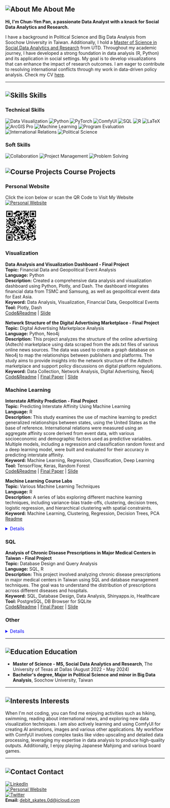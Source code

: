 ## ![About Me](https://via.placeholder.com/15/3498db/000000?text=+) About Me

**Hi, I'm Chun-Yen Pan, a passionate Data Analyst with a knack for Social Data Analytics and Research.**

I have a background in Political Science and Big Data Analysis from Soochow University in Taiwan. Additionally, I hold a [Master of Science in Social Data Analytics and Research](https://www.utdallas.edu/fact-sheets/epps/ms-social-data-analytics-and-research/) from UTD. Throughout my academic journey, I have developed a strong foundation in data analysis (R, Python) and its application in social settings. My goal is to develop visualizations that can enhance the impact of research outcomes. I am eager to contribute to resolving international conflicts through my work in data-driven policy analysis. Check my CV [here](https://jimpan0612.github.io/files/Chunyen_Pan_CV_copy.pdf).

---

## ![Skills](https://via.placeholder.com/15/3498db/000000?text=+) Skills

### Technical Skills

![Data Visualization](https://img.shields.io/badge/-Data_Visualization-4CAF50?style=flat-square&logo=tableau&logoColor=white)
![Python](https://img.shields.io/badge/-Python-3776AB?style=flat-square&logo=python&logoColor=white)
![PyTorch](https://img.shields.io/badge/-PyTorch-EE4C2C?style=flat-square&logo=PyTorch&logoColor=white)
![ComfyUI](https://img.shields.io/badge/-ComfyUI-F7DF1E?style=flat-square&logo=ComfyUI&logoColor=black)
![SQL](https://img.shields.io/badge/-SQL-4479A1?style=flat-square&logo=postgresql&logoColor=white)
![R](https://img.shields.io/badge/-R-276DC3?style=flat-square&logo=r&logoColor=white)
![LaTeX](https://img.shields.io/badge/-LaTeX-008080?style=flat-square&logo=latex&logoColor=white)
![ArcGIS Pro](https://img.shields.io/badge/-ArcGIS_Pro-0072C6?style=flat-square&logo=esri&logoColor=white)
![Machine Learning](https://img.shields.io/badge/-Machine_Learning-FF6F61?style=flat-square&logo=python&logoColor=white)
![Program Evaluation](https://img.shields.io/badge/-Program_Evaluation-6A1B9A?style=flat-square)
![International Relations](https://img.shields.io/badge/-International_Relations-2C3E50?style=flat-square)
![Political Science](https://img.shields.io/badge/-Political_Science-8A2BE2?style=flat-square)  

### Soft Skills

![Collaboration](https://img.shields.io/badge/-Collaboration-2ECC71?style=flat-square)
![Project Management](https://img.shields.io/badge/-Project_Management-E74C3C?style=flat-square)
![Problem Solving](https://img.shields.io/badge/-Problem_Solving-3498DB?style=flat-square)


## ![Course Projects](https://via.placeholder.com/15/3498db/000000?text=+) Course Projects

### **Personal Website**
Click the icon below or scan the QR Code to Visit My Website  
[![Personal Website](https://img.shields.io/badge/-MyWebsite-00A0DC?style=flat-square&logo=internet-explorer&logoColor=white)](https://jimpan0612.github.io)

<img src="https://raw.githubusercontent.com/Jimpan0612/jimpan0612.github.io/main/files/qrcode.png" alt="QR Code" width="100" height="100">

### **Visualization** 
**Data Analysis and Visualization Dashboard - Final Project**  
**Topic:** Financial Data and Geopolitical Event Analysis  
**Language:** Python  
**Description:** Created a comprehensive data analysis and visualization dashboard using Python, Plotly, and Dash. The dashboard integrates financial data from TSMC and Samsung, as well as geopolitical event data for East Asia.  
**Keyword:** Data Analysis, Visualization, Financial Data, Geopolitical Events  
**Tool:** Plotly, Dash  
[Code&Readme](https://github.com/Jimpan0612/Python-Programming-EPPS-6317-) | [Slide](https://github.com/Jimpan0612/Python-Programming-EPPS-6317-/blob/main/FinalProject/slides/6317%20Project%20Proposal%20Jim.pdf)


**Network Structure of the Digital Advertising Marketplace - Final Project**  
**Topic:** Digital Advertising Marketplace Analysis  
**Language:** Python, Neo4j  
**Description:** This project analyzes the structure of the online advertising (Adtech) marketplace using data scraped from the ads.txt files of various online news sources. The data was used to create a graph database on Neo4j to map the relationships between publishers and platforms. The study aims to provide insights into the network structure of the Adtech marketplace and support policy discussions on digital platform regulations.  
**Keyword:** Data Collection, Network Analysis, Digital Advertising, Neo4j  
[Code&Readme](https://github.com/Jimpan0612/Data-Collection-and-Production-EPPS-6302-) | [Final Paper](https://github.com/Jimpan0612/Data-Collection-and-Production-EPPS-6302-/blob/main/Admapper_Project_Report.pdf) | [Slide](https://github.com/Jimpan0612/Data-Collection-and-Production-EPPS-6302-/blob/main/Network%20Structure%20of%20the%20Digital%20Advertising%20Marketplace.pdf)


### **Machine Learning**    

**Interstate Affinity Prediction - Final Project**  
**Topic:** Predicting Interstate Affinity Using Machine Learning  
**Language:** R  
**Description:** This study examines the use of machine learning to predict generalized relationships between states, using the United States as the base of reference. International relations were measured using an aggregate affinity score derived from event data, with various socioeconomic and demographic factors used as predictive variables. Multiple models, including a regression and classification random forest and a deep learning model, were built and evaluated for their accuracy in predicting interstate affinity.  
**Keyword:** Machine Learning, Regression, Classification, Deep Learning  
**Tool:** TensorFlow, Keras, Random Forest    
[Code&Readme](https://github.com/Jimpan0612/Knowledge-Mining-EPPS-6323-) | [Final Paper](https://github.com/Jimpan0612/Knowledge-Mining-EPPS-6323-/blob/main/Final%20Paper.pdf) | [Slide](https://github.com/Jimpan0612/Knowledge-Mining-EPPS-6323-/blob/main/Final%20Presentation.pdf)


**Machine Learning Course Labs**  
**Topic:** Various Machine Learning Techniques  
**Language:** R  
**Description:** A series of labs exploring different machine learning techniques, including variance-bias trade-offs, clustering, decision trees, logistic regression, and hierarchical clustering with spatial constraints.  
**Keyword:** Machine Learning, Clustering, Regression, Decision Trees, PCA  
[Readme](https://github.com/Jimpan0612/Machine-Learning-GISC-6323-/blob/main/README.md)


<details>
  <summary style="color:blue;cursor:pointer;">Details</summary>
  <div>
    <strong>Lab 1: Understanding the Variance and Bias Trade-off</strong><br>
    <strong>Description:</strong> In this lab, we explored the trade-offs between variance and bias in predictive modeling. The lab involved working with simulated data to understand how different levels of model complexity impact the variance and bias of the model's predictions.<br>
    <a href="https://github.com/Jimpan0612/Machine-Learning-GISC-6323-/tree/main/lab1/lab1%20homework">Code</a> | <a href="https://github.com/Jimpan0612/Machine-Learning-GISC-6323-/blob/main/lab1/lab1%20homework/Lab01_Jim.pdf">Slide</a><br>
    <br>
    <strong>Lab 2: K-means Clustering and PCA</strong><br>
    <strong>Description:</strong> This lab focused on implementing K-means clustering and Principal Component Analysis (PCA) for dimensionality reduction. The goal was to group similar data points and reduce the dimensionality of the dataset for better visualization and analysis.<br>
    <a href="https://github.com/Jimpan0612/Machine-Learning-GISC-6323-/tree/main/lab2">Code</a> | <a href="https://github.com/Jimpan0612/Machine-Learning-GISC-6323-/blob/main/lab2/Lab02_Jim.pdf">Slide</a><br>
    <br>
    <strong>Lab 3: Decision Trees and Random Forests</strong><br>
    <strong>Description:</strong> This lab explored decision trees and random forests for classification tasks. We implemented these models on a dataset and compared their performance.<br>
    <a href="https://github.com/Jimpan0612/Machine-Learning-GISC-6323-/tree/main/lab3/lab3%20homework">Code</a> | <a href="https://github.com/Jimpan0612/Machine-Learning-GISC-6323-/blob/main/lab3/lab3%20homework/Lab03_Jim.pdf">Slide</a><br>
    <br>
    <strong>Lab 4: Logistic Regression and ROC Analysis</strong><br>
    <strong>Description:</strong> In this lab, we worked on logistic regression for binary classification and performed ROC analysis to evaluate model performance.<br>
    <a href="https://github.com/Jimpan0612/Machine-Learning-GISC-6323-/tree/main/lab4/lab4%20hw">Code</a> | <a href="https://github.com/Jimpan0612/Machine-Learning-GISC-6323-/blob/main/lab4/lab4%20hw/Lab04_Jim.pdf">Slide</a><br>
    <br>
    <strong>Lab 5: Hierarchical Clustering under Spatial Constraints</strong><br>
    <strong>Description:</strong> This lab involved hierarchical clustering with spatial constraints to identify homogeneous regions within Texas based on various features.<br>
    <a href="https://github.com/Jimpan0612/Machine-Learning-GISC-6323-/tree/main/lab5">Code</a> | <a href="https://github.com/Jimpan0612/Machine-Learning-GISC-6323-/blob/main/lab5/Lab05MLSpring2023.pdf">Slide</a>
  </div>
</details>


### **SQL**  
**Analysis of Chronic Disease Prescriptions in Major Medical Centers in Taiwan - Final Project**  
**Topic:** Database Design and Query Analysis  
**Language:** SQL, R    
**Description:** This project involved analyzing chronic disease prescriptions in major medical centers in Taiwan using SQL and database management techniques. The goal was to understand the distribution of prescriptions across different diseases and hospitals.  
**Keyword:** SQL, Database Design, Data Analysis, Shinyapps.io, Healthcare  
**Tool:** PostgreSQL, DB Browser for SQLite    
[Code&Readme](https://github.com/Jimpan0612/Information-Management-EPPS-6354-) | [Final Paper](https://github.com/Jimpan0612/Information-Management-EPPS-6354-/blob/main/Jim_projectreport.pdf) | [Slide](https://github.com/Jimpan0612/Information-Management-EPPS-6354-/blob/main/dashboard_preview.png)

### **Other**  
<details>
  <summary style="color:blue;cursor:pointer;">Details</summary>
  <div>
    <strong>Big Data Analysis - project</strong><br>
    <strong>Topic:</strong> Analysis of African swine fever<br>
    <strong>Language:</strong> R<br>
    <strong>Keyword:</strong> Big Data, Fever<br>
    <strong>Tool:</strong> ggplot2 <br>
    <a href="https://github.com/yourprofile/African-swine-fever-analysis">Code</a>
  </div>
</details>

---

## ![Education](https://via.placeholder.com/15/3498db/000000?text=+) Education

- **Master of Science - MS, Social Data Analytics and Research**, The University of Texas at Dallas (August 2022 - May 2024)
- **Bachelor's degree, Major in Political Science and minor in Big Data Analysis**, Soochow University, Taiwan  

---

## ![Interests](https://via.placeholder.com/15/3498db/000000?text=+) Interests

When I'm not coding, you can find me enjoying activities such as hiking, swimming, reading about international news, and exploring new data visualization techniques. I am also actively learning and using ComfyUI for creating AI animations, images and various other applications. My workflow with ComfyUI involves complex tasks like video upscaling and detailed data processing, leveraging my expertise in data analysis to produce high-quality outputs. Additionally, I enjoy playing Japanese Mahjong and various board games.

---

## ![Contact](https://via.placeholder.com/15/3498db/000000?text=+) Contact

[![LinkedIn](https://img.shields.io/badge/-LinkedIn-0077B5?style=flat-square&logo=linkedin&logoColor=white)](https://www.linkedin.com/in/chun-yen-pan-7867b0318)  
[![Personal Website](https://img.shields.io/badge/-MyWebsite-00A0DC?style=flat-square&logo=internet-explorer&logoColor=white)](https://jimpan0612.github.io)  
[![Twitter](https://img.shields.io/badge/-Twitter-1DA1F2?style=flat-square&logo=twitter&logoColor=white)](https://twitter.com)  
**Email:** debit_skates.0d@icloud.com

